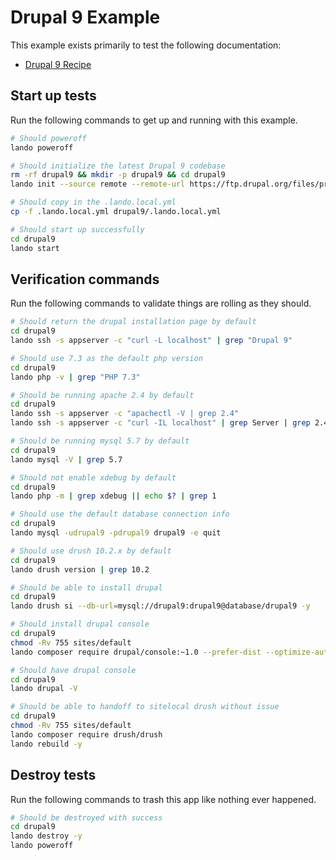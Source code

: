 Drupal 9 Example
================

This example exists primarily to test the following documentation:

* [Drupal 9 Recipe](https://docs.devwithlando.io/tutorials/drupal9.html)

Start up tests
--------------

Run the following commands to get up and running with this example.

```bash
# Should poweroff
lando poweroff

# Should initialize the latest Drupal 9 codebase
rm -rf drupal9 && mkdir -p drupal9 && cd drupal9
lando init --source remote --remote-url https://ftp.drupal.org/files/projects/drupal-9.0.0-alpha1.tar.gz --remote-options="--strip-components 1" --recipe drupal9 --webroot . --name lando-drupal9

# Should copy in the .lando.local.yml
cp -f .lando.local.yml drupal9/.lando.local.yml

# Should start up successfully
cd drupal9
lando start
```

Verification commands
---------------------

Run the following commands to validate things are rolling as they should.

```bash
# Should return the drupal installation page by default
cd drupal9
lando ssh -s appserver -c "curl -L localhost" | grep "Drupal 9"

# Should use 7.3 as the default php version
cd drupal9
lando php -v | grep "PHP 7.3"

# Should be running apache 2.4 by default
cd drupal9
lando ssh -s appserver -c "apachectl -V | grep 2.4"
lando ssh -s appserver -c "curl -IL localhost" | grep Server | grep 2.4

# Should be running mysql 5.7 by default
cd drupal9
lando mysql -V | grep 5.7

# Should not enable xdebug by default
cd drupal9
lando php -m | grep xdebug || echo $? | grep 1

# Should use the default database connection info
cd drupal9
lando mysql -udrupal9 -pdrupal9 drupal9 -e quit

# Should use drush 10.2.x by default
cd drupal9
lando drush version | grep 10.2

# Should be able to install drupal
cd drupal9
lando drush si --db-url=mysql://drupal9:drupal9@database/drupal9 -y

# Should install drupal console
cd drupal9
chmod -Rv 755 sites/default
lando composer require drupal/console:~1.0 --prefer-dist --optimize-autoloader

# Should have drupal console
cd drupal9
lando drupal -V

# Should be able to handoff to sitelocal drush without issue
cd drupal9
chmod -Rv 755 sites/default
lando composer require drush/drush
lando rebuild -y
```

Destroy tests
-------------

Run the following commands to trash this app like nothing ever happened.

```bash
# Should be destroyed with success
cd drupal9
lando destroy -y
lando poweroff
```
